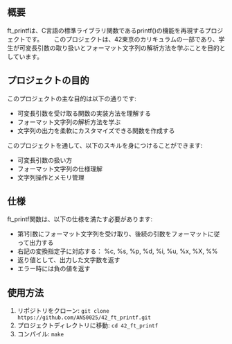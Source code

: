 ## 概要
ft_printfは、C言語の標準ライブラリ関数であるprintf()の機能を再現するプロジェクトです。　　
このプロジェクトは、42東京のカリキュラムの一部であり、学生が可変長引数の取り扱いとフォーマット文字列の解析方法を学ぶことを目的としています。

## プロジェクトの目的

このプロジェクトの主な目的は以下の通りです: 
- 可変長引数を受け取る関数の実装方法を理解する
- フォーマット文字列の解析方法を学ぶ
- 文字列の出力を柔軟にカスタマイズできる関数を作成する

このプロジェクトを通して、以下のスキルを身につけることができます: 
- 可変長引数の扱い方
- フォーマット文字列の仕様理解
- 文字列操作とメモリ管理

## 仕様

ft_printf関数は、以下の仕様を満たす必要があります:
- 第1引数にフォーマット文字列を受け取り、後続の引数をフォーマットに従って出力する
- 右記の変換指定子に対応する： %c, %s, %p, %d, %i, %u, %x, %X, %%
- 返り値として、出力した文字数を返す
- エラー時には負の値を返す

## 使用方法
1. リポジトリをクローン: ```git clone https://github.com/ANS0025/42_ft_printf.git```
2. プロジェクトディレクトリに移動: ```cd 42_ft_printf```
3. コンパイル: ```make```
